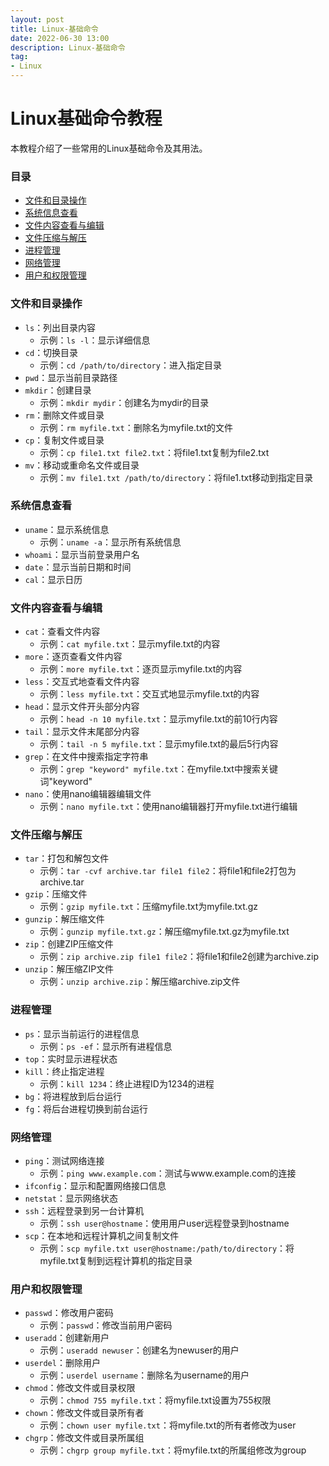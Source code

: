 ```yaml
---
layout: post
title: Linux-基础命令
date: 2022-06-30 13:00
description: Linux-基础命令
tag:
- Linux
---
```


# Linux基础命令教程

本教程介绍了一些常用的Linux基础命令及其用法。

### 目录

- [文件和目录操作](#文件和目录操作)
- [系统信息查看](#系统信息查看)
- [文件内容查看与编辑](#文件内容查看与编辑)
- [文件压缩与解压](#文件压缩与解压)
- [进程管理](#进程管理)
- [网络管理](#网络管理)
- [用户和权限管理](#用户和权限管理)

### 文件和目录操作

- `ls`：列出目录内容
    - 示例：`ls -l`：显示详细信息
- `cd`：切换目录
    - 示例：`cd /path/to/directory`：进入指定目录
- `pwd`：显示当前目录路径
- `mkdir`：创建目录
    - 示例：`mkdir mydir`：创建名为mydir的目录
- `rm`：删除文件或目录
    - 示例：`rm myfile.txt`：删除名为myfile.txt的文件
- `cp`：复制文件或目录
    - 示例：`cp file1.txt file2.txt`：将file1.txt复制为file2.txt
- `mv`：移动或重命名文件或目录
    - 示例：`mv file1.txt /path/to/directory`：将file1.txt移动到指定目录

### 系统信息查看

- `uname`：显示系统信息
    - 示例：`uname -a`：显示所有系统信息
- `whoami`：显示当前登录用户名
- `date`：显示当前日期和时间
- `cal`：显示日历

### 文件内容查看与编辑

- `cat`：查看文件内容
    - 示例：`cat myfile.txt`：显示myfile.txt的内容
- `more`：逐页查看文件内容
    - 示例：`more myfile.txt`：逐页显示myfile.txt的内容
- `less`：交互式地查看文件内容
    - 示例：`less myfile.txt`：交互式地显示myfile.txt的内容
- `head`：显示文件开头部分内容
    - 示例：`head -n 10 myfile.txt`：显示myfile.txt的前10行内容
- `tail`：显示文件末尾部分内容
    - 示例：`tail -n 5 myfile.txt`：显示myfile.txt的最后5行内容
- `grep`：在文件中搜索指定字符串
    - 示例：`grep "keyword" myfile.txt`：在myfile.txt中搜索关键词"keyword"
- `nano`：使用nano编辑器编辑文件
    - 示例：`nano myfile.txt`：使用nano编辑器打开myfile.txt进行编辑

### 文件压缩与解压

- `tar`：打包和解包文件
    - 示例：`tar -cvf archive.tar file1 file2`：将file1和file2打包为archive.tar
- `gzip`：压缩文件
    - 示例：`gzip myfile.txt`：压缩myfile.txt为myfile.txt.gz
- `gunzip`：解压缩文件
    - 示例：`gunzip myfile.txt.gz`：解压缩myfile.txt.gz为myfile.txt
- `zip`：创建ZIP压缩文件
    - 示例：`zip archive.zip file1 file2`：将file1和file2创建为archive.zip
- `unzip`：解压缩ZIP文件
    - 示例：`unzip archive.zip`：解压缩archive.zip文件

### 进程管理

- `ps`：显示当前运行的进程信息
    - 示例：`ps -ef`：显示所有进程信息
- `top`：实时显示进程状态
- `kill`：终止指定进程
    - 示例：`kill 1234`：终止进程ID为1234的进程
- `bg`：将进程放到后台运行
- `fg`：将后台进程切换到前台运行

### 网络管理

- `ping`：测试网络连接
    - 示例：`ping www.example.com`：测试与www.example.com的连接
- `ifconfig`：显示和配置网络接口信息
- `netstat`：显示网络状态
- `ssh`：远程登录到另一台计算机
    - 示例：`ssh user@hostname`：使用用户user远程登录到hostname
- `scp`：在本地和远程计算机之间复制文件
    - 示例：`scp myfile.txt user@hostname:/path/to/directory`：将myfile.txt复制到远程计算机的指定目录

### 用户和权限管理

- `passwd`：修改用户密码
    - 示例：`passwd`：修改当前用户密码
- `useradd`：创建新用户
    - 示例：`useradd newuser`：创建名为newuser的用户
- `userdel`：删除用户
    - 示例：`userdel username`：删除名为username的用户
- `chmod`：修改文件或目录权限
    - 示例：`chmod 755 myfile.txt`：将myfile.txt设置为755权限
- `chown`：修改文件或目录所有者
    - 示例：`chown user myfile.txt`：将myfile.txt的所有者修改为user
- `chgrp`：修改文件或目录所属组
    - 示例：`chgrp group myfile.txt`：将myfile.txt的所属组修改为group

